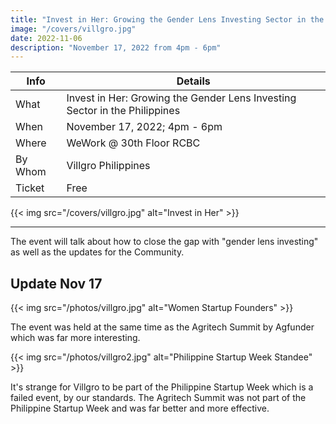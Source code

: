 ```yaml
---
title: "Invest in Her: Growing the Gender Lens Investing Sector in the Philippines"
image: "/covers/villgro.jpg"
date: 2022-11-06
description: "November 17, 2022 from 4pm - 6pm"
---
```




Info | Details 
--- | ---
What | Invest in Her: Growing the Gender Lens Investing Sector in the Philippines
When | November 17, 2022; 4pm - 6pm
Where | WeWork @ 30th Floor RCBC
By Whom | Villgro Philippines
Ticket | Free


{{< img src="/covers/villgro.jpg" alt="Invest in Her" >}}

---


The event will talk about how to close the gap with "gender lens investing" as well as the updates for the Community. 


## Update Nov 17

{{< img src="/photos/villgro.jpg" alt="Women Startup Founders" >}}

The event was held at the same time as the Agritech Summit by Agfunder which was far more interesting. 

{{< img src="/photos/villgro2.jpg" alt="Philippine Startup Week Standee" >}}

It's strange for Villgro to be part of the Philippine Startup Week which is a failed event, by our standards. The Agritech Summit was not part of the Philippine Startup Week and was far better and more effective.


<!-- The event is hosted by Villgro Philippines for the Philippine Startup Week 2022. -->